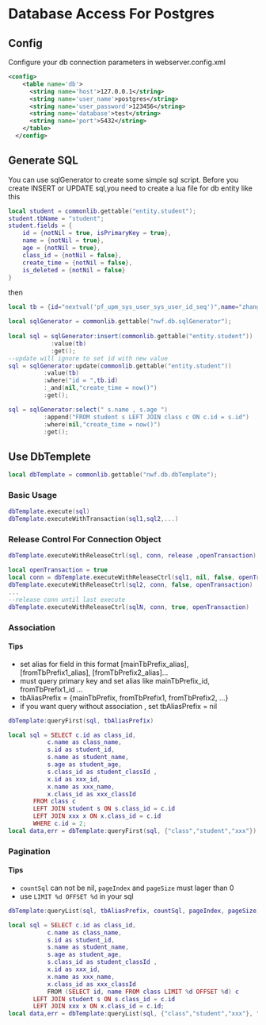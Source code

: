 # Database Access For Postgres
## Config
Configure your db connection parameters in webserver.config.xml
```xml
<config>
    <table name='db'>
      <string name='host'>127.0.0.1</string>
      <string name='user_name'>postgres</string>
      <string name='user_password'>123456</string>
      <string name='database'>test</string>
      <string name='port'>5432</string>
    </table>  
  </config>
```
## Generate SQL
You can use sqlGenerator to create some simple sql script.
Before you create INSERT or UPDATE sql,you need to create a lua file for db entity like this  
```lua
local student = commonlib.gettable("entity.student");  
student.tbName = "student";  
student.fields = {
	id = {notNil = true, isPrimaryKey = true},
	name = {notNil = true},
	age = {notNil = true},
	class_id = {notNil = false},
	create_time = {notNil = false},
	is_deleted = {notNil = false}
}
```
then
```lua
local tb = {id="nextval('pf_upm_sys_user_sys_user_id_seq')",name="zhangsan",age=10};

local sqlGenerator = commonlib.gettable("nwf.db.sqlGenerator");
	
local sql = sqlGenerator:insert(commonlib.gettable("entity.student"))
			:value(tb)
			:get();
--update will ignore to set id with new value
sql = sqlGenerator:update(commonlib.gettable("entity.student"))
		  :value(tb)
		  :where("id = ",tb.id)
		  :_and(nil,"create_time = now()")
		  :get();

sql = sqlGenerator:select(" s.name , s.age ")
		  :append("FROM student s LEFT JOIN class c ON c.id = s.id")
		  :where(nil,"create_time = now()")
		  :get();
```
##  Use DbTemplete
```lua
local dbTemplate = commonlib.gettable("nwf.db.dbTemplate");
```
### Basic Usage
```lua
dbTemplate.execute(sql)
dbTemplate.executeWithTransaction(sql1,sql2,...)
```

### Release Control For Connection Object
```lua
dbTemplate.executeWithReleaseCtrl(sql, conn, release ,openTransaction)

local openTransaction = true
local conn = dbTemplate.executeWithReleaseCtrl(sql1, nil, false, openTransaction)
dbTemplate.executeWithReleaseCtrl(sql2, conn, false, openTransaction)
...
--release conn until last execute
dbTemplate.executeWithReleaseCtrl(sqlN, conn, true, openTransaction)
```

### Association
#### Tips
* set alias for field in this format [mainTbPrefix_alias], [fromTbPrefix1_alias], [fromTbPrefix2_alias]...
* must query primary key and set alias like mainTbPrefix_id, fromTbPrefix1_id ...
* tbAliasPrefix = {mainTbPrefix, fromTbPrefix1, fromTbPrefix2, ...}
* if you want query without association , set tbAliasPrefix = nil 

```lua
dbTemplate:queryFirst(sql, tbAliasPrefix)

local sql = SELECT c.id as class_id,
		   c.name as class_name,
		   s.id as student_id,
		   s.name as student_name,
		   s.age as student_age,
		   s.class_id as student_classId ,
		   x.id as xxx_id,
		   x.name as xxx_name,
		   x.class_id as xxx_classId 
	   FROM class c 
	   LEFT JOIN student s ON s.class_id = c.id
	   LEFT JOIN xxx x ON x.class_id = c.id
	   WHERE c.id = 2;
local data,err = dbTemplate:queryFirst(sql, {"class","student","xxx"});
```

### Pagination
#### Tips
* `countSql` can not be nil, `pageIndex` and `pageSize` must lager than 0
* use `LIMIT %d OFFSET %d` in your sql
```lua
dbTemplate:queryList(sql, tbAliasPrefix, countSql, pageIndex, pageSize)

local sql = SELECT c.id as class_id,
		   c.name as class_name,
		   s.id as student_id,
		   s.name as student_name,
		   s.age as student_age,
		   s.class_id as student_classId ,
		   x.id as xxx_id,
		   x.name as xxx_name,
		   x.class_id as xxx_classId 
           FROM (SELECT id, name FROM class LIMIT %d OFFSET %d) c 
	   LEFT JOIN student s ON s.class_id = c.id
	   LEFT JOIN xxx x ON x.class_id = c.id;
local data,err = dbTemplate:queryList(sql, {"class","student","xxx"}, " select count(1) from class ", 1, 3);
```

